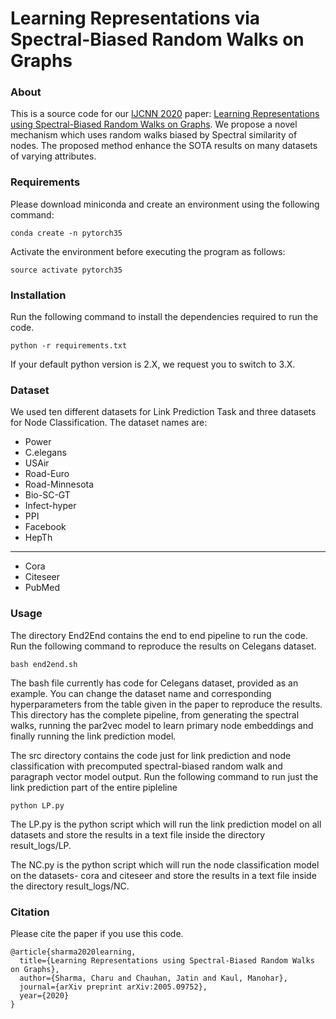 # Learning Representations via Spectral-Biased Random Walks on Graphs

### About
This is a source code for our [IJCNN 2020](https://wcci2020.org/) paper: [Learning Representations using Spectral-Biased Random Walks on Graphs](https://arxiv.org/pdf/2005.09752.pdf). We propose a novel mechanism which uses random walks biased by Spectral similarity of nodes. The proposed method enhance the SOTA results on many datasets of varying attributes.

### Requirements

Please download miniconda and create an environment using the following command:
```
conda create -n pytorch35
```
Activate the environment before executing the program as follows:
```
source activate pytorch35
```
### Installation
Run the following command to install the dependencies required to run the code.
```
python -r requirements.txt
```
If your default python version is 2.X, we request you to switch to 3.X.

### Dataset
We used ten different datasets for Link Prediction Task and three datasets for Node Classification. The dataset names are:
- Power
- C.elegans
- USAir
- Road-Euro
- Road-Minnesota
- Bio-SC-GT
- Infect-hyper
- PPI
- Facebook
- HepTh
-------------
- Cora
- Citeseer
- PubMed

### Usage
The directory End2End contains the end to end pipeline to run the code. 
Run the following command to reproduce the results on Celegans dataset.
```
bash end2end.sh
```
The bash file currently has code for Celegans dataset, provided as an example. You can change the dataset name and corresponding hyperparameters from the table given in the paper to reproduce the results.
This directory has the complete pipeline, from generating the spectral walks, running the par2vec model to learn primary node embeddings and finally running the link prediction model.

The src directory contains the code just for link prediction and node classification with precomputed spectral-biased random walk and paragraph vector model output.
Run the following command to run just the link prediction part of the entire pipleline
```
python LP.py
```
The LP.py is the python script which will run the link prediction model on all datasets and store the results in a text file inside the directory result_logs/LP.

The NC.py is the python script which will run the node classification model on the datasets- cora and citeseer and store the results in a text file inside the directory result_logs/NC.


### Citation
Please cite the paper if you use this code.
```
@article{sharma2020learning,
  title={Learning Representations using Spectral-Biased Random Walks on Graphs},
  author={Sharma, Charu and Chauhan, Jatin and Kaul, Manohar},
  journal={arXiv preprint arXiv:2005.09752},
  year={2020}
}
```

